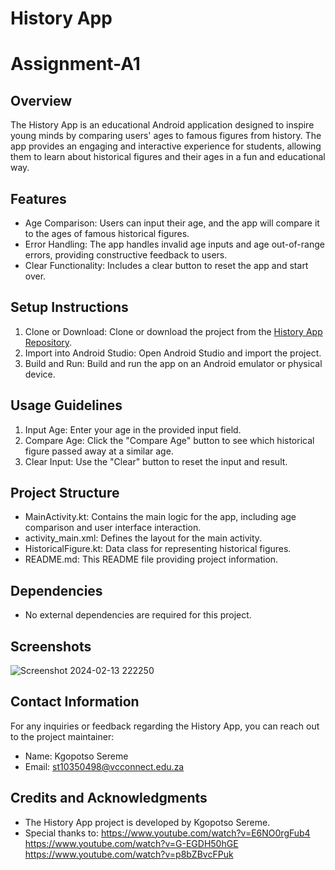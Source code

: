 # History App
# Assignment-A1


## Overview
The History App is an educational Android application designed to inspire young minds by comparing users' ages to famous figures from history. The app provides an engaging and interactive experience for students, allowing them to learn about historical figures and their ages in a fun and educational way.

## Features
- Age Comparison: Users can input their age, and the app will compare it to the ages of famous historical figures.
- Error Handling: The app handles invalid age inputs and age out-of-range errors, providing constructive feedback to users.
- Clear Functionality: Includes a clear button to reset the app and start over.

## Setup Instructions
1. Clone or Download: Clone or download the project from the [History App Repository](https://github.com/KagisoPaul/History-App).
2. Import into Android Studio: Open Android Studio and import the project.
3. Build and Run: Build and run the app on an Android emulator or physical device.

## Usage Guidelines
1. Input Age: Enter your age in the provided input field.
2. Compare Age: Click the "Compare Age" button to see which historical figure passed away at a similar age.
3. Clear Input: Use the "Clear" button to reset the input and result.

## Project Structure
- MainActivity.kt: Contains the main logic for the app, including age comparison and user interface interaction.
- activity_main.xml: Defines the layout for the main activity.
- HistoricalFigure.kt: Data class for representing historical figures.
- README.md: This README file providing project information.

## Dependencies
- No external dependencies are required for this project.

## Screenshots
![Screenshot 2024-02-13 222250](https://github.com/KagisoPaul/History-App/assets/159829614/f49b58a1-19a3-4487-897f-79d9945df876)



## Contact Information
For any inquiries or feedback regarding the History App, you can reach out to the project maintainer:
- Name: Kgopotso Sereme
- Email: st10350498@vcconnect.edu.za

## Credits and Acknowledgments
- The History App project is developed by Kgopotso Sereme.
- Special thanks to:
  https://www.youtube.com/watch?v=E6NO0rgFub4
  https://www.youtube.com/watch?v=G-EGDH50hGE
  https://www.youtube.com/watch?v=p8bZBvcFPuk
  

